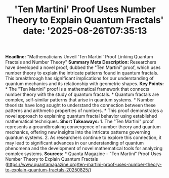 ﻿---
title: "'Ten Martini' Proof Uses Number Theory to Explain Quantum Fractals'
date: '2025-08-26T07:35:13"
category: "Markets"
summary: ""
slug: "ten martini proof uses number theory to explain quantum frac"
source_urls:
  - "https://www.quantamagazine.org/ten-martini-proof-uses-number-theory-to-explain-quantum-fractals-20250825/"
seo:
  title: "'Ten Martini' Proof Uses Number Theory to Explain Quantum Fractals | Hash n Hedge'
  description: '"
  keywords: ["news", "markets", "brief"]
---
**Headline:** "Mathematicians Unveil 'Ten Martini' Proof Linking Quantum Fractals and Number Theory"  **Summary Meta Description:** Researchers have developed a novel proof, dubbed the "Ten Martini" proof, which uses number theory to explain the intricate patterns found in quantum fractals. This breakthrough has significant implications for our understanding of quantum mechanics and its relationship with geometric shapes.  **Key Points:**  * The "Ten Martini" proof is a mathematical framework that connects number theory with the study of quantum fractals. * Quantum fractals are complex, self-similar patterns that arise in quantum systems. * Number theorists have long sought to understand the connection between these patterns and arithmetic properties of numbers. * This proof demonstrates a novel approach to explaining quantum fractal behavior using established mathematical techniques.  **Short Takeaways:**  1. The "Ten Martini" proof represents a groundbreaking convergence of number theory and quantum mechanics, offering new insights into the intricate patterns governing quantum systems. 2. As researchers continue to explore this connection, it may lead to significant advances in our understanding of quantum phenomena and the development of novel mathematical tools for analyzing complex systems.  **Sources:**  * Quanta Magazine - "Ten Martini" Proof Uses Number Theory to Explain Quantum Fractals (https://www.quantamagazine.org/ten-martini-proof-uses-number-theory-to-explain-quantum-fractals-20250825/) 
